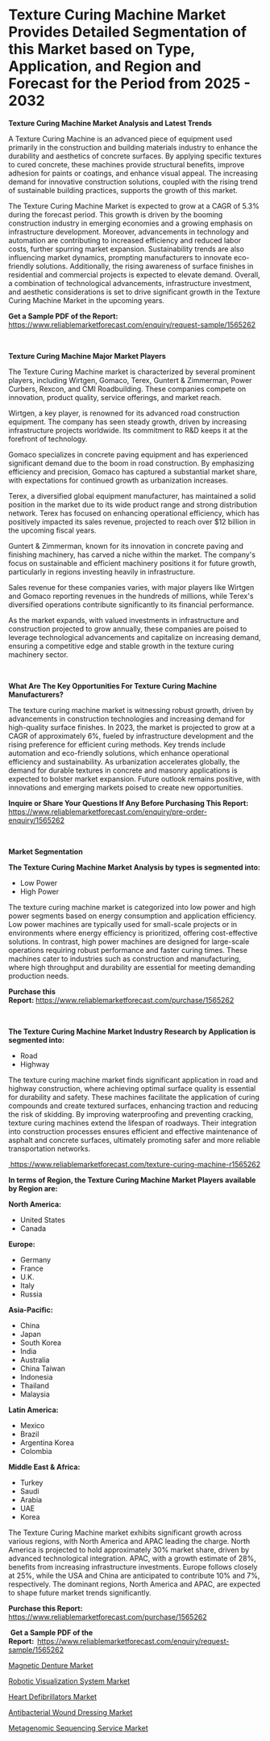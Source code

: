 <p><h1>Texture Curing Machine Market Provides Detailed Segmentation of this Market based on Type, Application, and Region and Forecast for the Period from 2025 - 2032</h1></p><p><strong>Texture Curing Machine Market Analysis and Latest Trends</strong></p>
<p><p>A Texture Curing Machine is an advanced piece of equipment used primarily in the construction and building materials industry to enhance the durability and aesthetics of concrete surfaces. By applying specific textures to cured concrete, these machines provide structural benefits, improve adhesion for paints or coatings, and enhance visual appeal. The increasing demand for innovative construction solutions, coupled with the rising trend of sustainable building practices, supports the growth of this market.</p><p>The Texture Curing Machine Market is expected to grow at a CAGR of 5.3% during the forecast period. This growth is driven by the booming construction industry in emerging economies and a growing emphasis on infrastructure development. Moreover, advancements in technology and automation are contributing to increased efficiency and reduced labor costs, further spurring market expansion. Sustainability trends are also influencing market dynamics, prompting manufacturers to innovate eco-friendly solutions. Additionally, the rising awareness of surface finishes in residential and commercial projects is expected to elevate demand. Overall, a combination of technological advancements, infrastructure investment, and aesthetic considerations is set to drive significant growth in the Texture Curing Machine Market in the upcoming years.</p></p>
<p><strong>Get a Sample PDF of the Report:&nbsp;</strong> <a href="https://www.reliablemarketforecast.com/enquiry/request-sample/1565262?utm_campaign=2749&utm_medium=2&utm_source=Github&utm_content=ia&utm_term=08042025&utm_id=texture-curing-machine">https://www.reliablemarketforecast.com/enquiry/request-sample/1565262</a></p>
<p>&nbsp;</p>
<p><strong>Texture Curing Machine Major Market Players</strong></p>
<p><p>The Texture Curing Machine market is characterized by several prominent players, including Wirtgen, Gomaco, Terex, Guntert & Zimmerman, Power Curbers, Rexcon, and CMI Roadbuilding. These companies compete on innovation, product quality, service offerings, and market reach.</p><p>Wirtgen, a key player, is renowned for its advanced road construction equipment. The company has seen steady growth, driven by increasing infrastructure projects worldwide. Its commitment to R&D keeps it at the forefront of technology.</p><p>Gomaco specializes in concrete paving equipment and has experienced significant demand due to the boom in road construction. By emphasizing efficiency and precision, Gomaco has captured a substantial market share, with expectations for continued growth as urbanization increases.</p><p>Terex, a diversified global equipment manufacturer, has maintained a solid position in the market due to its wide product range and strong distribution network. Terex has focused on enhancing operational efficiency, which has positively impacted its sales revenue, projected to reach over $12 billion in the upcoming fiscal years.</p><p>Guntert & Zimmerman, known for its innovation in concrete paving and finishing machinery, has carved a niche within the market. The company's focus on sustainable and efficient machinery positions it for future growth, particularly in regions investing heavily in infrastructure.</p><p>Sales revenue for these companies varies, with major players like Wirtgen and Gomaco reporting revenues in the hundreds of millions, while Terex's diversified operations contribute significantly to its financial performance. </p><p>As the market expands, with valued investments in infrastructure and construction projected to grow annually, these companies are poised to leverage technological advancements and capitalize on increasing demand, ensuring a competitive edge and stable growth in the texture curing machinery sector.</p></p>
<p>&nbsp;</p>
<p><strong>What Are The Key Opportunities For Texture Curing Machine Manufacturers?</strong></p>
<p><p>The texture curing machine market is witnessing robust growth, driven by advancements in construction technologies and increasing demand for high-quality surface finishes. In 2023, the market is projected to grow at a CAGR of approximately 6%, fueled by infrastructure development and the rising preference for efficient curing methods. Key trends include automation and eco-friendly solutions, which enhance operational efficiency and sustainability. As urbanization accelerates globally, the demand for durable textures in concrete and masonry applications is expected to bolster market expansion. Future outlook remains positive, with innovations and emerging markets poised to create new opportunities.</p></p>
<p><strong>Inquire or Share Your Questions If Any Before Purchasing This Report:</strong> <a href="https://www.reliablemarketforecast.com/enquiry/pre-order-enquiry/1565262?utm_campaign=2749&utm_medium=2&utm_source=Github&utm_content=ia&utm_term=08042025&utm_id=texture-curing-machine">https://www.reliablemarketforecast.com/enquiry/pre-order-enquiry/1565262</a></p>
<p>&nbsp;</p>
<p><strong>Market Segmentation</strong></p>
<p><strong>The Texture Curing Machine Market Analysis by types is segmented into:</strong></p>
<p><ul><li>Low Power</li><li>High Power</li></ul></p>
<p><p>The texture curing machine market is categorized into low power and high power segments based on energy consumption and application efficiency. Low power machines are typically used for small-scale projects or in environments where energy efficiency is prioritized, offering cost-effective solutions. In contrast, high power machines are designed for large-scale operations requiring robust performance and faster curing times. These machines cater to industries such as construction and manufacturing, where high throughput and durability are essential for meeting demanding production needs.</p></p>
<p><strong>Purchase this Report:&nbsp;</strong><a href="https://www.reliablemarketforecast.com/purchase/1565262?utm_campaign=2749&utm_medium=2&utm_source=Github&utm_content=ia&utm_term=08042025&utm_id=texture-curing-machine">https://www.reliablemarketforecast.com/purchase/1565262</a></p>
<p>&nbsp;</p>
<p><strong>The Texture Curing Machine Market Industry Research by Application is segmented into:</strong></p>
<p><ul><li>Road</li><li>Highway</li></ul></p>
<p><p>The texture curing machine market finds significant application in road and highway construction, where achieving optimal surface quality is essential for durability and safety. These machines facilitate the application of curing compounds and create textured surfaces, enhancing traction and reducing the risk of skidding. By improving waterproofing and preventing cracking, texture curing machines extend the lifespan of roadways. Their integration into construction processes ensures efficient and effective maintenance of asphalt and concrete surfaces, ultimately promoting safer and more reliable transportation networks.</p></p>
<p><a href="https://www.reliablemarketforecast.com/texture-curing-machine-r1565262?utm_campaign=2749&utm_medium=2&utm_source=Github&utm_content=ia&utm_term=08042025&utm_id=texture-curing-machine">&nbsp;https://www.reliablemarketforecast.com/texture-curing-machine-r1565262</a></p>
<p><strong>In terms of Region, the Texture Curing Machine Market Players available by Region are:</strong></p>
<p>
    <p> <strong> North America: </strong>
        <ul>
            <li>United States</li>
            <li>Canada</li>
        </ul>
        </p> 
    <p> <strong> Europe: </strong>
        <ul>
            <li>Germany</li>
            <li>France</li>
            <li>U.K.</li>
            <li>Italy</li>
            <li>Russia</li>
        </ul>
        </p> 
    <p> <strong> Asia-Pacific: </strong>
        <ul>
            <li>China</li>
            <li>Japan</li>
            <li>South Korea</li>
            <li>India</li>
            <li>Australia</li>
            <li>China Taiwan</li>
            <li>Indonesia</li>
            <li>Thailand</li>
            <li>Malaysia</li>
        </ul>
        </p> 
    <p> <strong> Latin America: </strong>
        <ul>
            <li>Mexico</li>
            <li>Brazil</li>
            <li>Argentina Korea</li>
            <li>Colombia</li>
        </ul>
        </p> 
    <p> <strong> Middle East & Africa: </strong>
        <ul>
            <li>Turkey</li>
            <li>Saudi</li>
            <li>Arabia</li>
            <li>UAE</li>
            <li>Korea</li>
        </ul>
    </p>
    </p>
<p><p>The Texture Curing Machine market exhibits significant growth across various regions, with North America and APAC leading the charge. North America is projected to hold approximately 30% market share, driven by advanced technological integration. APAC, with a growth estimate of 28%, benefits from increasing infrastructure investments. Europe follows closely at 25%, while the USA and China are anticipated to contribute 10% and 7%, respectively. The dominant regions, North America and APAC, are expected to shape future market trends significantly.</p></p>
<p><strong>Purchase this Report: </strong><a href="https://www.reliablemarketforecast.com/purchase/1565262?utm_campaign=2749&utm_medium=2&utm_source=Github&utm_content=ia&utm_term=08042025&utm_id=texture-curing-machine">https://www.reliablemarketforecast.com/purchase/1565262</a></p>
<p>&nbsp;<strong>Get a Sample PDF of the Report:&nbsp;&nbsp;</strong><a href="https://www.reliablemarketforecast.com/enquiry/request-sample/1565262?utm_campaign=2749&utm_medium=2&utm_source=Github&utm_content=ia&utm_term=08042025&utm_id=texture-curing-machine">https://www.reliablemarketforecast.com/enquiry/request-sample/1565262</a></p>
<p><strong></strong></p>
<p><p><a href="https://www.linkedin.com/pulse/magnetic-denture-market-size-2025-2032-technology-deployment-abtke?utm_campaign=2749&utm_medium=2&utm_source=Github&utm_content=ia&utm_term=08042025&utm_id=texture-curing-machine">Magnetic Denture Market</a></p><p><a href="https://www.linkedin.com/pulse/robotic-visualization-system-industry-resonance-129-amplification-arine?utm_campaign=2749&utm_medium=2&utm_source=Github&utm_content=ia&utm_term=08042025&utm_id=texture-curing-machine">Robotic Visualization System Market</a></p><p><a href="https://www.linkedin.com/pulse/heart-defibrillators-market-analysis-report-2025-2032-size-growing-gyfce?utm_campaign=2749&utm_medium=2&utm_source=Github&utm_content=ia&utm_term=08042025&utm_id=texture-curing-machine">Heart Defibrillators Market</a></p><p><a href="https://www.linkedin.com/pulse/precise-information-antibacterial-wound-dressing-market-hjipe?utm_campaign=2749&utm_medium=2&utm_source=Github&utm_content=ia&utm_term=08042025&utm_id=texture-curing-machine">Antibacterial Wound Dressing Market</a></p><p><a href="https://www.linkedin.com/pulse/qualitative-quantitative-insights-metagenomic-sequencing-a6ije?utm_campaign=2749&utm_medium=2&utm_source=Github&utm_content=ia&utm_term=08042025&utm_id=texture-curing-machine">Metagenomic Sequencing Service Market</a></p></p>